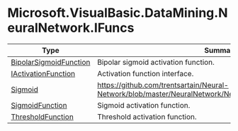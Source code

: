 ﻿
# Microsoft.VisualBasic.DataMining.NeuralNetwork.IFuncs

|Type|Summary|
|----|-------|
|<a href="#" onClick="load('/docs/Microsoft.VisualBasic.DataMining.NeuralNetwork.IFuncs/BipolarSigmoidFunction.md')">BipolarSigmoidFunction</a>|Bipolar sigmoid activation function.|
|<a href="#" onClick="load('/docs/Microsoft.VisualBasic.DataMining.NeuralNetwork.IFuncs/IActivationFunction.md')">IActivationFunction</a>|Activation function interface.|
|<a href="#" onClick="load('/docs/Microsoft.VisualBasic.DataMining.NeuralNetwork.IFuncs/Sigmoid.md')">Sigmoid</a>|https://github.com/trentsartain/Neural-Network/blob/master/NeuralNetwork/NeuralNetwork/Network/Sigmoid.cs|
|<a href="#" onClick="load('/docs/Microsoft.VisualBasic.DataMining.NeuralNetwork.IFuncs/SigmoidFunction.md')">SigmoidFunction</a>|Sigmoid activation function.|
|<a href="#" onClick="load('/docs/Microsoft.VisualBasic.DataMining.NeuralNetwork.IFuncs/ThresholdFunction.md')">ThresholdFunction</a>|Threshold activation function.|

